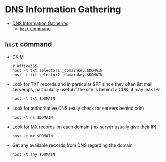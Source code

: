 # DNS Information Gathering
- [DNS Information Gathering](#dns-information-gathering)
  - [`host` command](#host-command)

## `host` command
* DKIM
  ```shell
  # Office365
  host -t txt selector1._domainkey.$DOMAIN
  host -t txt selector2._domainkey.$DOMAIN
  ```
* Look for TXT records and in particular SPF since they often list mail server ips, particularly useful if the site is behind a CDN, it may leak IPs
  ```
  host -t txt $DOMAIN
  ```
* Look for authoritative DNS (easy check for servers behind cdn)
  ```
  host -t ns $DOMAIN
  ```

* Look for MX records on each domain (mx server usually give their IP)
  ```
  host -t mx $DOMAIN
  ```

* Get any available records from DNS regarding the domain
  ```
  host -t any $DOMAIN
  ```
